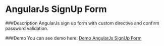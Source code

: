 AngularJs SignUp Form
=====================

###Description
AngularJs sign up form with custom directive and confirm password validation.

###Demo
You can see demo here: [Demo AngularJs SignUp Form](http://plnkr.co/ByhXM2)


